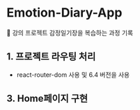 # Emotion-Diary-App

📝 강의 프로젝트 감정일기장을 복습하는 과정 기록

## 1. 프로젝트 라우팅 처리

- react-router-dom 사용 및 6.4 버전을 사용

## 3. Home페이지 구현
